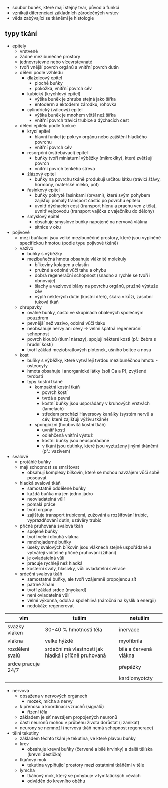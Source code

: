 - soubor buněk, které mají stejný tvar, původ a funkci
- vznikají diferenciací základních zárodečných vrstev
- věda zabývající se tkáněmi je histologie
## typy tkání
- epitely
	- vrstvené
	- žádné mezibuněčné prostory
	- jednovrstevné nebo vícevrstevnaté
	- tvoří vnější povrch orgánů a vnitřní povrch dutin
	- dělení podle vzhledu
		- dlaždicový epitel
			- ploché buňky
			- pokožka, vnitřní povrch cév
		- kubický (krychlový epitel)
			- výška buněk je zhruba stejná jako šířka
			- entoderm a ektoderm zárodku, rohovka
		- cylindrický (válcový) epitel
			- výška buněk je mnohem větší než šířka
			- vnitřní povrch trávicí trubice a dýchacích cest
	- dělení epitelu podle funkce
		- krycí epitel
			- hlavní funkcí je pokryv orgánu nebo zajištění hladkého povrchu
			- vnitřní povrch cév
		- resorpční (vstřebávací) epitel
			- buňky tvoří miniaturní výběžky (mikroklky), které zvětšují povrch
			- vnitřní povrch tenkého střeva
		- žlázový epitel
			- buňky na povrchu tkáně produkují určitou látku (trávicí šťávy, hormony, mateřské mléko, pot)
		- řasinkový epitel
			- buňky pokryté řasinkami (brvami), které svým pohybem zajišťují pomalý transport částic po povrchu epitelu
			- uvnitř dýchacích cest (transport hlenu a prachu ven z těla), uvnitř vejcovodu (transport vajíčka z vaječníku do dělohy)
		- smyslový epitel
			- obsahuje smyslové buňky napojené na nervová vlákna
			- sítnice v oku
- pojivové
	- mezi buňkami jsou velké mezibuněčné prostory, které jsou vyplněné specifickou hmotou (podle typu pojivové tkáně)
	- vazivo
		- buňky s výběžky
		- mezibuňečná hmota obsahuje vláknité molekuly
			- bílkoviny kolagen a elastin
			- pružné a odolné vůči tahu a ohybu
			- dobrá regenerační schopnost (snadno a rychle se tvoří i obnovuje)
			- šlachy a vazivové blány na povrchu orgánů, pružné výstuže cév
			- výplň některých dutin (kostní dřeň), škára v kůži, zásobní tuková tkáň
	- chrupavky
		- oválné buňky, často ve skupinách obalených společným pouzdrem
		- pevnější než vazivo, odolná vůči tlaku
		- neobsahuje nervy ani cévy → velmi špatná regenerační schopnost
		- povrch kloubů (tlumí nárazy), spojují některé kosti (př.: žebra s hrudní kostí)
		- tvoří základ meziobratlových plotének, ušního boltce a nosu
	- kost
		- buňky s výběžky, které vytvářejí tvrdou mezibuněčnou hmotu - osteocyty
		- hmota obsahuje i anorganické látky (soli Ca a P), zvýšené tvrdosti
		- typy kostní tkáně
			- kompaktní kostní tkáň
				- povrch kostí
				- tvrdá a pevná
				- kostní buňky jsou usporádány v kruhových vrstvách (lamelách)
				- středem prochází Haversovy kanálky (systém nervů a cév, které zajišťují výživu tkáně)
			- spongiózní (houbovitá kostní tkáň)
				- uvnitř kostí
				- odlehčená vnitřní výstuž
				- kostní buňky jsou neuspořádané
				- v tkáni jsou dutinky, které jsou vyztuženy jinými tkáněmi (př.: vazivem)
- svalové
	- protáhlé buňky
	- mají schopnost se smršťovat
		- obsahují komplexy bílkovin, které se mohou navzájem vůči sobě posouvat
	- hladká svalová tkáň
		- samostatně oddělené buňky
		- každá buňka má jen jedno jádro
		- neovladatelná vůlí
		- pomalá práce
		- tvoří orgány
		- zajišťuje transport trubicemi, zužování a rozšiřování trubic, vyprazdňování dutin, uzávěry trubic
	- příčně pruhovaná svalová tkáň
		- spojené buňky
		- tvoří velmi dlouhá vlákna
		- mnohojaderné buňky
		- úseky svalových bílkovin jsou vláknech stejně uspořádané a vytvářejí viditelné příčné pruhování (žíhání)
		- je ovladatelná vůlí
		- pracuje rychleji než hladká
		- kosterní svaly, hlasivky, vůlí ovladatelní svěrače
	- srdeční svalová tkáň
		- samostatné buňky, ale tvoří vzájemně propojenou síť
		- patrné žíhání
		- tvoří základ srdce (myokard)
		- není ovladatelná vůlí
		- velmi výkonná, odolá a spolehlivá (náročná na kyslík a energii)
		- nedokáže regenerovat

| vim                | tušim                                               | netušim               |
| ------------------ | --------------------------------------------------- | --------------------- |
| svazky vláken      | 30-40 % hmotnosti těla                              | inervace              |
| vlákna             | velké hýždě                                         | myofibrila            |
| rozdělení svalů    | srdeční má vlastnosti jak hladká i příčně pruhovaná | bílá a červená vlákna |
| srdce pracuje 24/7 |                                                     | přepážky              |
|                    |                                                     | kardiomyotcty         |

- nervová
	- obsažena v nervových orgánech
		- mozek, mícha a nervy
	- k přenosu a koordinaci vzruchů (signálů)
		- řízení těla
	- základem je síť navzájem propojených neuronů
	- části neuronů mohou v průběhu života dorůstat (i zanikat)
	- neurony se nemnoží (nervová tkáň nemá schopnost regenerace)
- tělní tekutiny
	- základem těchto tkání je tekutina, ve které plavou buňky
	- krev
		- obsahuje krevní buňky (červené a bílé krvinky) a další tělíska (krevní destička)
	- tkáňový mok
		- tekutina vyplňující prostory mezi ostatními tkáňěmi v těle
	- lymcha
		- tkáňový mok, který se pohybuje v lymfatických cévách
		- odváděn do krevního oběhu